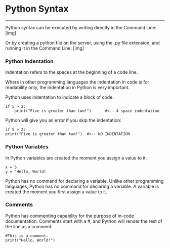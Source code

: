 # Python Syntax
---

Python syntax can be executed by writing directly in the Command Line: [img]

Or by creating a python file on the server, using the .py file extension, and running it in the Command Line: [img]


### Python Indentation

Indentation refers to the spaces at the beginning of a code line.

Where in other programming languages the indentation in code is for readability only, the indentation in Python is very important.

Python uses indentation to indicate a block of code.
```python3
if 5 > 2:
    print("Five is greater than two!")      #<-- 4 space indentation
```
Python will give you an error if you skip the indentation:

```python3
if 5 > 2:
print("Five is greater than two!")  #<-- NO INDENTATION
```


### Python Variables

In Python variables are created the moment you assign a value to it:
```python3
x = 5
y = "Hello, World!
````
Python has no command for declaring a variable.
Unlike other programming languages, Python has no command for declaring a variable.
A variable is created the moment you first assign a value to it.


### Comments

Python has commenting capability for the purpose of in-code documentation.
Comments start with a #, and Python will render the rest of the line as a comment:
```python3
#This is a comment.
print("Hello, World!")
```

